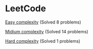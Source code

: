 # LeetCode

[Easy complexity](Easy/) (Solved 8 problems)

[Midium complexity](Medium/) (Solved 14 problems)

[Hard complexity](Hard/) (Solved 1 problems)
